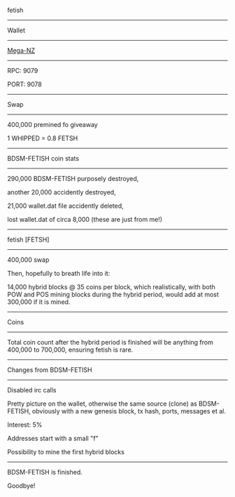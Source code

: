 fetish 

-----

Wallet

-----

[Mega-NZ](https://mega.nz/#!B55ymRiS!UzekpQNa4pLBU6Q1m0_bDiCA258sfvtA8lVQolHjf_E)

-----

RPC: 9079

PORT: 9078

-----

Swap

-----

400,000 premined fo giveaway


1 WHIPPED = 0.8 FETSH

-----

BDSM-FETISH coin stats

-----

290,000 BDSM-FETISH purposely destroyed, 

another 20,000 accidently destroyed, 

21,000 wallet.dat file accidently deleted, 


lost wallet.dat of circa 8,000 (these are just from me!)

-----

fetish [FETSH]

-----

400,000 swap

Then, hopefully to breath life into it:

14,000 hybrid blocks @ 35 coins per block, which realistically, with both POW and POS mining blocks during the hybrid period, would add at most 300,000 if it is mined.

-----

Coins

-----

Total coin count after the hybrid period is finished will be anything from 400,000 to 700,000, ensuring fetish is rare.

-----

Changes from BDSM-FETISH

-----

Disabled irc calls

Pretty picture on the wallet, otherwise the same source (clone) as BDSM-FETISH, obviously with a new genesis block, tx hash, ports, messages et al.

Interest: 5%

Addresses start with a small "f"

Possibility to mine the first hybrid blocks

-----

BDSM-FETISH is finished. 

Goodbye!